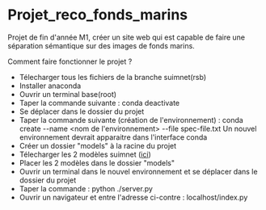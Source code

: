 # Projet_reco_fonds_marins
Projet de fin d'année M1, créer un site web qui est capable de faire une séparation sémantique sur des images de fonds marins.


Comment faire fonctionner le projet ?

 - Télecharger tous les fichiers de la branche suimnet(rsb)
 - Installer anaconda
 - Ouvrir un terminal base(root)
 - Taper la commande suivante : conda deactivate
 - Se déplacer dans le dossier du projet
 - Taper la commande suivante (création de l'environnement) : conda create --name <nom de l'environnement> --file spec-file.txt
 Un nouvel environnement devrait apparaitre dans l'interface conda
 - Créer un dossier "models" à la racine du projet
 - Télecharger les 2 modèles suimnet ([ici](https://drive.google.com/drive/folders/1aoluekvB_CzoaqGhLutwtJptIOBasl7i?usp=sharing))
 - Placer les 2 modèles dans le dossier "models"
 - Ouvrir un terminal dans le nouvel environnement et se déplacer dans le dossier du projet
 - Taper la commande : python ./server.py
 - Ouvrir un navigateur et entre l'adresse ci-contre : localhost/index.py
